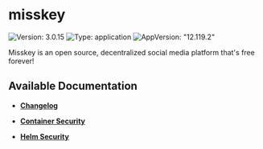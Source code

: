 # misskey

![Version: 3.0.15](https://img.shields.io/badge/Version-3.0.15-informational?style=flat-square) ![Type: application](https://img.shields.io/badge/Type-application-informational?style=flat-square) ![AppVersion: "12.119.2"](https://img.shields.io/badge/AppVersion-"12.119.2"-informational?style=flat-square)

Misskey is an open source, decentralized social media platform that's free forever!

## Available Documentation

- [**Changelog**](CHANGELOG)

- [**Container Security**](container-security)

- [**Helm Security**](helm-security)

